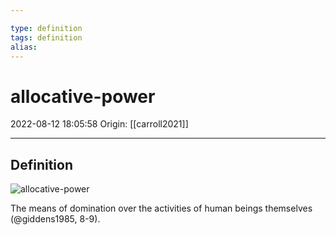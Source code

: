 ```yaml
---

type: definition
tags: definition
alias:
---
```


# allocative-power

2022-08-12 18:05:58
Origin: [[carroll2021]]

---

## Definition

![allocative-power](../../attachments/20221116-allocative-power.png)

The means of domination over the activities of human beings themselves (@giddens1985, 8-9).
